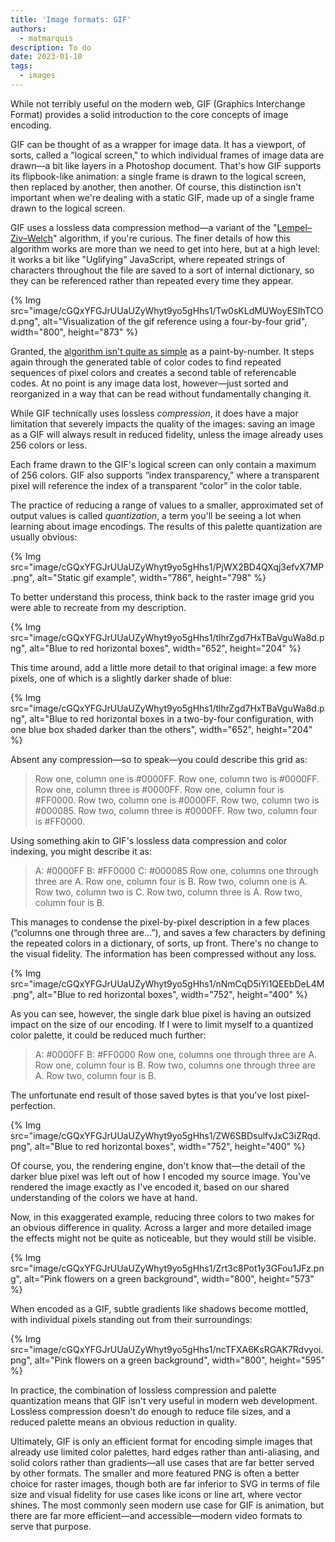 ```yaml
---
title: 'Image formats: GIF'
authors:
  - matmarquis
description: To do
date: 2023-01-10
tags:
  - images
---
```


While not terribly useful on the modern web, GIF (Graphics Interchange Format) provides a solid introduction to the core
concepts of image encoding.

GIF can be thought of as a wrapper for image data. It has a viewport, of sorts, called a "logical screen," to which individual
frames of image data are drawn—a bit like layers in a Photoshop document. That's how GIF supports its flipbook-like animation:
a single frame is drawn to the logical screen, then replaced by another, then another. Of course, this distinction isn't important
when we're dealing with a static GIF, made up of a single frame drawn to the logical screen.

GIF uses a lossless data compression method—a variant of the "[Lempel–Ziv–Welch](https://en.wikipedia.org/wiki/Lempel%E2%80%93Ziv%E2%80%93Welch)"
algorithm, if you're curious. The finer details of how this algorithm works are more than we need to get into here, but at a high level: it
works a bit like "Uglifying" JavaScript, where repeated strings of characters throughout the file are saved to a sort of internal dictionary,
so they can be referenced rather than repeated every time they appear.

{% Img src="image/cGQxYFGJrUUaUZyWhyt9yo5gHhs1/Tw0sKLdMUWoyESIhTCOd.png", alt="Visualization of the gif reference using a four-by-four grid", width="800", height="873" %}

Granted, the [algorithm isn't quite as simple](https://giflib.sourceforge.net/whatsinagif/lzw_image_data.html) as a paint-by-number. It steps
again through the generated table of color codes to find repeated sequences of pixel colors and creates a second table of referencable codes. At no
point is any image data lost, however—just sorted and reorganized in a way that can be read without fundamentally changing it.

While GIF technically uses lossless _compression_, it does have a major limitation that severely impacts the quality of the images:
saving an image as a GIF will always result in reduced fidelity, unless the image already uses 256 colors or less.

Each frame drawn to the GIF's logical screen can only contain a maximum of 256 colors. GIF also supports “index transparency,” where a
transparent pixel will reference the index of a transparent “color” in the color table.

The practice of reducing a range of values to a smaller, approximated set of output values is called _quantization_, a term you'll be seeing a lot
when learning about image encodings. The results of this palette quantization are usually obvious:

{% Img src="image/cGQxYFGJrUUaUZyWhyt9yo5gHhs1/PjWX2BD4QXqj3efvX7MP.png", alt="Static gif example", width="786", height="798" %}

To better understand this process, think back to the raster image grid you were able to recreate from my description.

{% Img src="image/cGQxYFGJrUUaUZyWhyt9yo5gHhs1/tlhrZgd7HxTBaVguWa8d.png", alt="Blue to red horizontal boxes", width="652", height="204" %}

This time around, add a little more detail to that original image: a few more pixels, one of which is a slightly darker shade of blue:

{% Img src="image/cGQxYFGJrUUaUZyWhyt9yo5gHhs1/tlhrZgd7HxTBaVguWa8d.png", alt="Blue to red horizontal boxes in a two-by-four configuration, with one blue box shaded darker than the others", width="652", height="204" %}

Absent any compression—so to speak—you could describe this grid as:

> Row one, column one is #0000FF. Row one, column two is #0000FF. Row one, column three is #0000FF. Row one, column four is #FF0000. Row two, column one is #0000FF. Row two, column two is #000085. Row two, column three is #0000FF. Row two, column four is #FF0000.

Using something akin to GIF's lossless data compression and color indexing, you might describe it as:

> A: #0000FF
> B: #FF0000
> C: #000085
> Row one, columns one through three are A. Row one, column four is B. Row two, column one is A. Row two, column two is C. Row two, column three is A. Row two, column four is B.

This manages to condense the pixel-by-pixel description in a few places (“columns one through three are...”), and saves a
few characters by defining the repeated colors in a dictionary, of sorts, up front. There's no change to the visual fidelity.
The information has been compressed without any loss.

{% Img src="image/cGQxYFGJrUUaUZyWhyt9yo5gHhs1/nNmCqD5iYi1QEEbDeL4M.png", alt="Blue to red horizontal boxes", width="752", height="400" %}

As you can see, however, the single dark blue pixel is having an outsized impact on the size of our encoding. If I were to
limit myself to a quantized color palette, it could be reduced much further:

> A: #0000FF
> B: #FF0000
> Row one, columns one through three are A. Row one, column four is B. Row two, columns one through three are A. Row two, column four is B.

The unfortunate end result of those saved bytes is that you've lost pixel-perfection.

{% Img src="image/cGQxYFGJrUUaUZyWhyt9yo5gHhs1/ZW6SBDsulfvJxC3iZRqd.png", alt="Blue to red horizontal boxes", width="752", height="400" %}

Of course, you, the rendering engine, don't know that—the detail of the darker blue pixel was left out of how I encoded my source image.
You've rendered the image exactly as I've encoded it, based on our shared understanding of the colors we have at hand.

Now, in this exaggerated example, reducing three colors to two makes for an obvious difference in quality. Across a larger and
more detailed image the effects might not be quite as noticeable, but they would still be visible.

{% Img src="image/cGQxYFGJrUUaUZyWhyt9yo5gHhs1/Zrt3c8Pot1y3GFou1JFz.png", alt="Pink flowers on a green background", width="800", height="573" %}

When encoded as a GIF, subtle gradients like shadows become mottled, with individual pixels standing out from their surroundings:

{% Img src="image/cGQxYFGJrUUaUZyWhyt9yo5gHhs1/ncTFXA6KsRGAK7Rdvyoi.png", alt="Pink flowers on a green background", width="800", height="595" %}

In practice, the combination of lossless compression and palette quantization means that GIF isn't very useful in modern
web development. Lossless compression doesn't do enough to reduce file sizes, and a reduced palette means an obvious reduction in quality.

Ultimately, GIF is only an efficient format for encoding simple images that already use limited color palettes, hard edges
rather than anti-aliasing, and solid colors rather than gradients—all use cases that are far better served by other formats.
The smaller and more featured PNG is often a better choice for raster images, though both are far inferior to SVG in terms of file
size and visual fidelity for use cases like icons or line art, where vector shines. The most commonly seen modern use case for GIF is
animation, but there are far more efficient—and accessible—modern video formats to serve that purpose.
